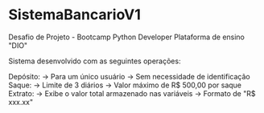 # SistemaBancarioV1
Desafio de Projeto - Bootcamp Python Developer
        Plataforma de ensino "DIO"

Sistema desenvolvido com as seguintes operações:

Depósito:
   -> Para um único usuário
   -> Sem necessidade de identificação
Saque:
   -> Limite de 3 diários
   -> Valor máximo de R$ 500,00 por saque
Extrato:
   -> Exibe o valor total armazenado nas variáveis
   -> Formato de "R$ xxx.xx"
